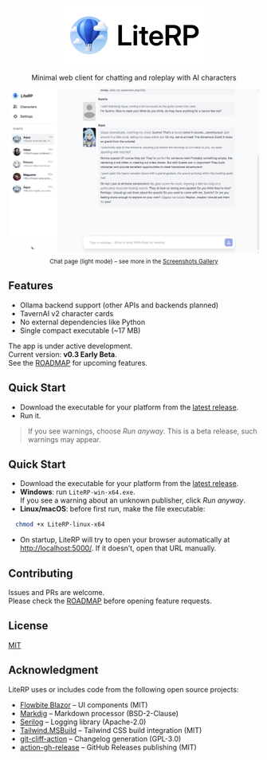 ﻿<div align="center">
  <img src="./.github/assets/logo.png" alt="LiteRP Logo" width="300"/>
</div>

<p align="center">
  Minimal web client for chatting and roleplay with AI characters
</p>

<p align="center">
  <a href="./SCREENSHOTS.md">
    <img src="./.github/assets/screenshots/chat-light.png" alt="Chat screenshot" width="650"/>
  </a><br/>
  <sub>Chat page (light mode) – see more in the <a href="./SCREENSHOTS.md">Screenshots Gallery</a></sub>
</p>

## Features
- Ollama backend support (other APIs and backends planned)
- TavernAI v2 character cards
- No external dependencies like Python
- Single compact executable (~17 MB)

The app is under active development.  
Current version: **v0.3 Early Beta**.  
See the [ROADMAP](./ROADMAP.md) for upcoming features.

## Quick Start
- Download the executable for your platform from the [latest release](https://github.com/Sumrix/LiteRP/releases/latest).  
- Run it.  
>If you see warnings, choose *Run anyway*. This is a beta release, such warnings may appear.

## Quick Start
- Download the executable for your platform from the [latest release](https://github.com/Sumrix/LiteRP/releases/latest).  
- **Windows**: run `LiteRP-win-x64.exe`.  
  If you see a warning about an unknown publisher, click *Run anyway*.  
- **Linux/macOS**: before first run, make the file executable:  
```bash
  chmod +x LiteRP-linux-x64
```

* On startup, LiteRP will try to open your browser automatically at <http://localhost:5000/>.
  If it doesn’t, open that URL manually.

## Contributing
Issues and PRs are welcome.  
Please check the [ROADMAP](./ROADMAP.md) before opening feature requests.

## License
[MIT](./LICENSE.txt)

## Acknowledgment
LiteRP uses or includes code from the following open source projects:

- [Flowbite Blazor](https://github.com/themesberg/flowbite-blazor) – UI components (MIT)
- [Markdig](https://github.com/xoofx/markdig) – Markdown processor (BSD-2-Clause)
- [Serilog](https://github.com/serilog/serilog) – Logging library (Apache-2.0)
- [Tailwind.MSBuild](https://github.com/MJRasicci/Tailwind.MSBuild) – Tailwind CSS build integration (MIT)
- [git-cliff-action](https://github.com/orhun/git-cliff-action) – Changelog generation (GPL-3.0)
- [action-gh-release](https://github.com/softprops/action-gh-release) – GitHub Releases publishing (MIT)
